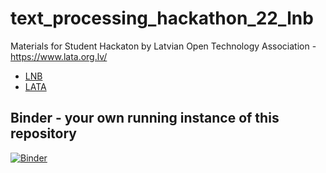 # text_processing_hackathon_22_lnb
Materials for Student Hackaton by Latvian Open Technology Association - https://www.lata.org.lv/

* [LNB](https://lnb.lv)
* [LATA](https://www.lata.org.lv/post/kult%C5%ABras-datu-hakatons-un-ideju-%C4%A3enerators-skol%C4%93niem-2022)


## Binder - your own running instance of this repository

[![Binder](https://mybinder.org/badge_logo.svg)](https://mybinder.org/v2/gh/ValRCS/text_processing_hackathon_22_lnb/HEAD)
